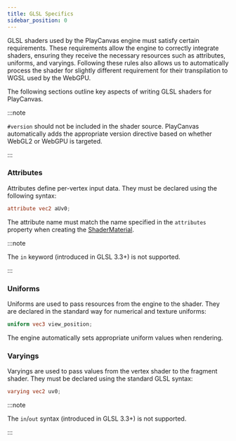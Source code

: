 ```yaml
---
title: GLSL Specifics
sidebar_position: 0
---
```


GLSL shaders used by the PlayCanvas engine must satisfy certain requirements. These requirements allow the engine to correctly integrate shaders, ensuring they receive the necessary resources such as attributes, uniforms, and varyings. Following these rules also allows us to automatically process the shader for slightly different requirement for their transpilation to WGSL used by the WebGPU.

The following sections outline key aspects of writing GLSL shaders for PlayCanvas.

:::note

`#version` should not be included in the shader source. PlayCanvas automatically adds the appropriate version directive based on whether WebGL2 or WebGPU is targeted.

:::

### Attributes

Attributes define per-vertex input data. They must be declared using the following syntax:

```glsl
attribute vec2 aUv0;
```

The attribute name must match the name specified in the `attributes` property when creating the [ShaderMaterial][1].

:::note

The `in` keyword (introduced in GLSL 3.3+) is not supported.

:::

### Uniforms

Uniforms are used to pass resources from the engine to the shader. They are declared in the standard way for numerical and texture uniforms:

```glsl
uniform vec3 view_position;
```

The engine automatically sets appropriate uniform values when rendering.

### Varyings

Varyings are used to pass values from the vertex shader to the fragment shader. They must be declared using the standard GLSL syntax:

```glsl
varying vec2 uv0;
```

:::note

The `in`/`out` syntax (introduced in GLSL 3.3+) is not supported.

:::

[1]: /user-manual/graphics/shaders/
